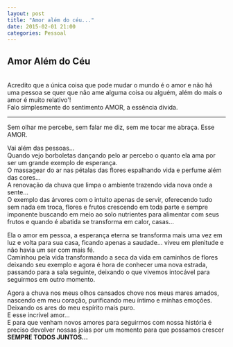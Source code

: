 ```yaml
---
layout: post
title: "Amor além do céu..."
date: 2015-02-01 21:00
categories: Pessoal
---
```


<p class="txt-post">
<h2>Amor Além do Céu</h2>
<br/>
Acredito que a única coisa que pode mudar o mundo é o amor e não há uma pessoa se quer que não ame alguma coisa ou alguém, além do mais o amor é muito relativo'!
<br/>
Falo simplesmente do sentimento AMOR, a essência divida.
<br/>
<hr>
Sem olhar me percebe, sem falar me diz, sem me tocar me abraça. Esse AMOR.
</p>

<p class="txt-post">
Vai além das pessoas...
<br/>
Quando vejo borboletas dançando pelo ar percebo o quanto ela ama por ser um grande exemplo de esperança.
<br/>
O massagear do ar nas pétalas das flores espalhando vida e perfume além das cores...
 <br/>
A renovação da chuva que limpa o ambiente trazendo vida nova onde a sente...
 <br/>
O exemplo das árvores com o intuito apenas de servir, oferecendo tudo sem nada em troca, flores e frutos crescendo em toda parte e sempre imponente buscando em meio ao solo nutrientes para alimentar com seus frutos e quando é abatida se transforma em calor, casas...
</p>

<p class="txt-post">
Ela o amor em pessoa, a esperança eterna se transforma mais uma vez em luz e volta para sua casa, ficando apenas a saudade... viveu em plenitude e não havia um ser com mais fé.
<br/>
Caminhou pela vida transformando a seca da vida em caminhos de flores deixando seu exemplo e agora é hora de conhecer uma nova estrada, passando para a sala seguinte, deixando o que vivemos intocável para seguirmos em outro momento.
<br/>
</p>

<p class="txt-post">
Agora a chuva nos meus olhos cansados chove nos meus mares amados, nascendo em meu coração, purificando meu íntimo e minhas emoções. Deixando os ares do meu espírito mais puro.
 <br/>
E esse incrível amor...
 <br/>
E para que venham novos amores para seguirmos com nossa história é preciso devolver nossas joias por um momento para que possamos crescer <b>SEMPRE TODOS JUNTOS... </b>
</p>
<br/> 